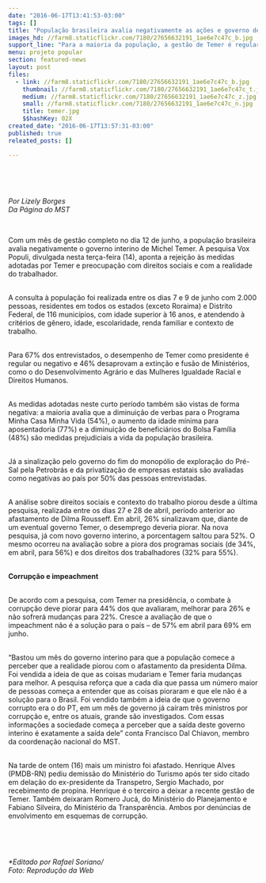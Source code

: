 ```yaml
---
date: "2016-06-17T13:41:53-03:00"
tags: []
title: "População brasileira avalia negativamente as ações e governo de Michel Temer, aponta pesquisa"
images_hd: //farm8.staticflickr.com/7180/27656632191_1ae6e7c47c_b.jpg
support_line: "Para a maioria da população, a gestão de Temer é regular ou ruim, as medidas adotadas pioram os direitos dos trabalhadores, a corrupção deve ser acentuada e o impeachment não é a solução para o país."
menu: projeto popular
section: featured-news
layout: post
files:
  - link: //farm8.staticflickr.com/7180/27656632191_1ae6e7c47c_b.jpg
    thumbnail: //farm8.staticflickr.com/7180/27656632191_1ae6e7c47c_t.jpg
    medium: //farm8.staticflickr.com/7180/27656632191_1ae6e7c47c_z.jpg
    small: //farm8.staticflickr.com/7180/27656632191_1ae6e7c47c_n.jpg
    title: temer.jpg
    $$hashKey: 02X
created_date: "2016-06-17T13:57:31-03:00"
published: true
releated_posts: []

---
```

<p>&nbsp;</p>

<p>&nbsp;</p>

<p><em>Por Lizely Borges<br />
Da P&aacute;gina do MST</em></p>

<p>&nbsp;</p>

<p>Com um m&ecirc;s de gest&atilde;o completo no dia 12 de junho, a popula&ccedil;&atilde;o brasileira avalia negativamente o governo interino de Michel Temer. A pesquisa Vox Populi, divulgada nesta ter&ccedil;a-feira (14), aponta a rejei&ccedil;&atilde;o &agrave;s medidas adotadas por Temer e preocupa&ccedil;&atilde;o com direitos sociais e com a realidade do trabalhador.</p>

<p><br />
A consulta &agrave; popula&ccedil;&atilde;o foi realizada entre os dias 7 e 9 de junho com 2.000 pessoas, residentes em todos os estados (exceto Roraima) e Distrito Federal, de 116 munic&iacute;pios, com idade superior &agrave; 16 anos, e atendendo &agrave; crit&eacute;rios de g&ecirc;nero, idade, escolaridade, renda familiar e contexto de trabalho.</p>

<p><br />
Para 67% dos entrevistados, o desempenho de Temer como presidente &eacute; regular ou negativo e 46% desaprovam a extin&ccedil;&atilde;o e fus&atilde;o de Minist&eacute;rios, como o do Desenvolvimento Agr&aacute;rio e das Mulheres Igualdade Racial e Direitos Humanos.</p>

<p><br />
As medidas adotadas neste curto per&iacute;odo tamb&eacute;m s&atilde;o vistas de forma negativa: a maioria avalia que a diminui&ccedil;&atilde;o de verbas para o Programa Minha Casa Minha Vida (54%), o aumento da idade m&iacute;nima para aposentadoria (77%) e a diminui&ccedil;&atilde;o de benefici&aacute;rios do Bolsa Fam&iacute;lia (48%) s&atilde;o medidas prejudiciais a vida da popula&ccedil;&atilde;o brasileira.</p>

<p><br />
J&aacute; a sinaliza&ccedil;&atilde;o pelo governo do fim do monop&oacute;lio de explora&ccedil;&atilde;o do Pr&eacute;-Sal pela Petrobr&aacute;s e da privatiza&ccedil;&atilde;o de empresas estatais s&atilde;o avaliadas como negativas ao pa&iacute;s por 50% das pessoas entrevistadas.</p>

<p><br />
A an&aacute;lise sobre direitos sociais e contexto do trabalho piorou desde a &uacute;ltima pesquisa, realizada entre os dias 27 e 28 de abril, per&iacute;odo anterior ao afastamento de Dilma Rousseff. Em abril, 26% sinalizavam que, diante de um eventual governo Temer, o desemprego deveria piorar. Na nova pesquisa, j&aacute; com novo governo interino, a porcentagem saltou para 52%. O mesmo ocorreu na avalia&ccedil;&atilde;o sobre a piora dos programas sociais (de 34%, em abril, para 56%) e dos direitos dos trabalhadores (32% para 55%).</p>

<p><br />
<strong>Corrup&ccedil;&atilde;o e impeachment</strong></p>

<p><br />
De acordo com a pesquisa, com Temer na presid&ecirc;ncia, o combate &agrave; corrup&ccedil;&atilde;o deve piorar para 44% dos que avaliaram, melhorar para 26% e n&atilde;o sofrer&aacute; mudan&ccedil;as para 22%. Cresce a avalia&ccedil;&atilde;o de que o impeachment n&atilde;o &eacute; a solu&ccedil;&atilde;o para o pa&iacute;s &ndash; de 57% em abril para 69% em junho.</p>

<p><br />
&ldquo;Bastou um m&ecirc;s do governo interino para que a popula&ccedil;&atilde;o comece a perceber que a realidade piorou com o afastamento da presidenta Dilma. Foi vendida a ideia de que as coisas mudariam e Temer faria mudan&ccedil;as para melhor. A pesquisa refor&ccedil;a que a cada dia que passa um n&uacute;mero maior de pessoas come&ccedil;a a entender que as coisas pioraram e que ele n&atilde;o &eacute; a solu&ccedil;&atilde;o para o Brasil. Foi vendido tamb&eacute;m a ideia de que o governo corrupto era o do PT, em um m&ecirc;s de governo j&aacute; ca&iacute;ram tr&ecirc;s ministros por corrup&ccedil;&atilde;o e, entre os atuais, grande s&atilde;o investigados. Com essas informa&ccedil;&otilde;es a sociedade come&ccedil;a a perceber que a sa&iacute;da deste governo interino &eacute; exatamente a sa&iacute;da dele&rdquo; conta Francisco Dal Chiavon, membro da coordena&ccedil;&atilde;o nacional do MST.</p>

<p><br />
Na tarde de ontem (16) mais um ministro foi afastado. Henrique Alves (PMDB-RN) pediu demiss&atilde;o do Minist&eacute;rio do Turismo ap&oacute;s ter sido citado em dela&ccedil;&atilde;o do ex-presidente da Transpetro, Sergio Machado, por recebimento de propina. Henrique &eacute; o terceiro a deixar a recente gest&atilde;o de Temer. Tamb&eacute;m deixaram Romero Juc&aacute;, do Minist&eacute;rio do Planejamento e Fabiano Silveira, do Minist&eacute;rio da Transpar&ecirc;ncia. Ambos por den&uacute;ncias de envolvimento em esquemas de corrup&ccedil;&atilde;o.</p>

<p>&nbsp;</p>

<p>&nbsp;</p>

<p><em>*Editado por Rafael Soriano/<br />
Foto: Reprodu&ccedil;&atilde;o da Web</em></p>
